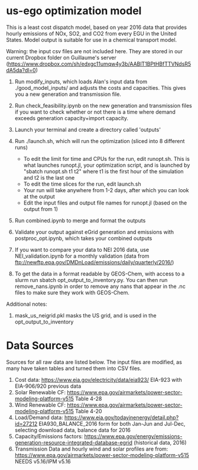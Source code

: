 # us-ego optimization model

This is a least cost dispatch model, based on year 2016 data that provides hourly emissions of NOx, SO2, and CO2 from every EGU in the United States. Model output is suitable for use in a chemical transport model.


Warning: the input csv files are not included here. They are stored in our current Dropbox folder on Guillaume's server (https://www.dropbox.com/sh/edxgc11umqw4y3b/AABlT1BPtHBfTTVNdsR5dA5da?dl=0)

1. Run modify_inputs, which loads Alan's input data from ./good_model_inputs/ and adjusts the costs and capacities. This gives you a new generation and transmission file.

2. Run check_feasibility.ipynb on the new generation and transmission files if you want to check whether or not there is a time where demand exceeds generation capacity+import capacity.

3. Launch your terminal and create a directory called 'outputs'

4. Run ./launch.sh, which will run the optimization (sliced into 8 different runs)
    - To edit the limit for time and CPUs for the run, edit runopt.sh. This is what launches runopt.jl, your optimization script, and is launched by "sbatch runopt.sh t1 t2" where t1 is the first hour of the simulation and t2 is the last one
    - To edit the time slices for the run, edit launch.sh
    - Your run will take anywhere from 1-2 days, after which you can look at the output
    - Edit the input files and output file names for runopt.jl (based on the output from 1) 

6. Run combined.ipynb to merge and format the outputs

7. Validate your output against eGrid generation and emissions with postproc_opt.ipynb, which takes your combined outputs

8. If you want to compare your data to NEI 2016 data, use NEI_validation.ipynb for a monthly validation (data from ftp://newftp.epa.gov/DMDnLoad/emissions/daily/quarterly/2016/)

9. To get the data in a format readable by GEOS-Chem, with access to a slurm run sbatch opt_output_to_inventory.py. You can then run remove_nans.ipynb in order to remove any nans that appear in the .nc files to make sure they work with GEOS-Chem.

Additional notes:
1. mask_us_neigrid.pkl masks the US grid, and is used in the opt_output_to_inventory

# Data Sources
Sources for all raw data are listed below. The input files are modified, as many have taken tables and turned them into CSV files. 
1. Cost data: https://www.eia.gov/electricity/data/eia923/ EIA-923 with EIA-906/920 previous data 
2. Solar Renewable CF: https://www.epa.gov/airmarkets/power-sector-modeling-platform-v515 Table 4-28 
3. Wind Renewable CF: https://www.epa.gov/airmarkets/power-sector-modeling-platform-v515 Table 4-20
4. Load/Demand data: https://www.eia.gov/todayinenergy/detail.php?id=27212 EIA930_BALANCE_2016 form for both Jan-Jun and Jul-Dec, selecting download data, balance data for 2016
5. Capacity/Emissions factors: https://www.epa.gov/energy/emissions-generation-resource-integrated-database-egrid (historical data, 2016)
6. Transmission Data and hourly wind and solar profiles are from: https://www.epa.gov/airmarkets/power-sector-modeling-platform-v515 NEEDS v5.16/IPM v5.16 

